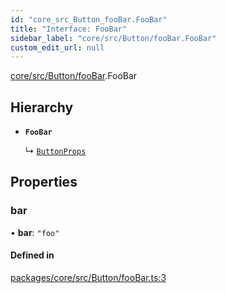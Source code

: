 ```yaml
---
id: "core_src_Button_fooBar.FooBar"
title: "Interface: FooBar"
sidebar_label: "core/src/Button/fooBar.FooBar"
custom_edit_url: null
---
```


[core/src/Button/fooBar](../modules/core_src_Button_fooBar.md).FooBar

## Hierarchy

- **`FooBar`**

  ↳ [`ButtonProps`](core_src_Button.ButtonProps.md)

## Properties

### bar

• **bar**: ``"foo"``

#### Defined in

[packages/core/src/Button/fooBar.ts:3](https://github.com/rozzzly/overcast-ui/blob/23b69a1/packages/core/src/Button/fooBar.ts#L3)
